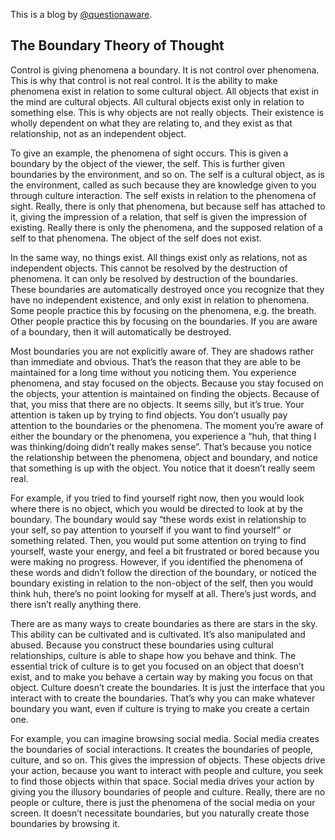 This is a blog by [@questionaware](https://twitter.com/questionaware). 

## The Boundary Theory of Thought

Control is giving phenomena a boundary. It is not control over phenomena. This is why that control is not real control. It is the ability to make phenomena exist in relation to some cultural object. All objects that exist in the mind are cultural objects. All cultural objects exist only in relation to something else. This is why objects are not really objects. Their existence is wholly dependent on what they are relating to, and they exist as that relationship, not as an independent object.

To give an example, the phenomena of sight occurs. This is given a boundary by the object of the viewer, the self. This is further given boundaries by the environment, and so on. The self is a cultural object, as is the environment, called as such because they are knowledge given to you through culture interaction. The self exists in relation to the phenomena of sight. Really, there is only that phenomena, but because self has attached to it, giving the impression of a relation, that self is given the impression of existing. Really there is only the phenomena, and the supposed relation of a self to that phenomena. The object of the self does not exist.

In the same way, no things exist. All things exist only as relations, not as independent objects. This cannot be resolved by the destruction of phenomena. It can only be resolved by destruction of the boundaries. These boundaries are automatically destroyed once you recognize that they have no independent existence, and only exist in relation to phenomena. Some people practice this by focusing on the phenomena, e.g. the breath. Other people practice this by focusing on the boundaries. If you are aware of a boundary, then it will automatically be destroyed.

Most boundaries you are not explicitly aware of. They are shadows rather than immediate and obvious. That’s the reason that they are able to be maintained for a long time without you noticing them. You experience phenomena, and stay focused on the objects. Because you stay focused on the objects, your attention is maintained on finding the objects. Because of that, you miss that there are no objects. It seems silly, but it’s true. Your attention is taken up by trying to find objects. You don’t usually pay attention to the boundaries or the phenomena. The moment you’re aware of either the boundary or the phenomena, you experience a “huh, that thing I was thinking/doing didn’t really makes sense”. That’s because you notice the relationship between the phenomena, object and boundary, and notice that something is up with the object. You notice that it doesn’t really seem real.

For example, if you tried to find yourself right now, then you would look where there is no object, which you would be directed to look at by the boundary. The boundary would say “these words exist in relationship to your self, so pay attention to yourself if you want to find yourself” or something related. Then, you would put some attention on trying to find yourself, waste your energy, and feel a bit frustrated or bored because you were making no progress. However, if you identified the phenomena of these words and didn’t follow the direction of the boundary, or noticed the boundary existing in relation to the non-object of the self, then you would think huh, there’s no point looking for myself at all. There’s just words, and there isn’t really anything there.

There are as many ways to create boundaries as there are stars in the sky. This ability can be cultivated and is cultivated. It’s also manipulated and abused. Because you construct these boundaries using cultural relationships, culture is able to shape how you behave and think. The essential trick of culture is to get you focused on an object that doesn’t exist, and to make you behave a certain way by making you focus on that object. Culture doesn’t create the boundaries. It is just the interface that you interact with to create the boundaries. That’s why you can make whatever boundary you want, even if culture is trying to make you create a certain one.

For example, you can imagine browsing social media. Social media creates the boundaries of social interactions. It creates the boundaries of people, culture, and so on. This gives the impression of objects. These objects drive your action, because you want to interact with people and culture, you seek to find those objects within that space. Social media drives your action by giving you the illusory boundaries of people and culture. Really, there are no people or culture, there is just the phenomena of the social media on your screen. It doesn’t necessitate boundaries, but you naturally create those boundaries by browsing it.



